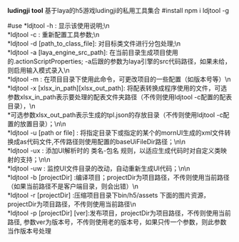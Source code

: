 **ludingji tool**
	基于laya的h5游戏ludingji的私用工具集合
#install
	npm i ldjtool -g

#use
	*ldjtool -h : 显示该使用说明;\n\
    *ldjtool -c : 重新配置工具参数;\n\
    *ldjtool -d [path_to_class_file]: 对目标类文件进行分包处理;\n\
    *ldjtool -a [laya_engine_src_path]: 在当前目录生成项目使用的.actionScriptProperties; -a后跟的参数为laya引擎的src代码路径，如果未给，则启用输入模式录入\n\
    *ldjtool -m : 在项目目录下使用此命令，可更改项目的一些配置（如版本号等）\n\
    *ldjtool -x [xlsx_in_path][xlsx_out_path]: 将配表转换成程序使用的文件，可选参数xlsx_in_path表示要处理的配表文件夹路径（不传则使用ldjtool -c配置的配表目录），\n\
    *可选参数xlsx_out_path表示生成的tpl.json的存放目录（不传则使用ldjtool -c配置的放置目录）；\n\n\
    *ldjtool -u [path or file] : 将指定目录下或指定的某个的mornUI生成的xml文件转换成as代码文件,不传路径则使用配置的baseUiFileDir路径；\n\n\
    *ldjtool -ux : 添加UI解析时的 类名-包名 规则，以适应生成代码时对自定义类映射的支持；\n\n\
    *ldjtool -uw : 监控UI文件目录的改动，自动重新生成UI代码；\n\n\
    *ldjtool -b [projectDir] :编译项目；projectDir为项目路径，不传则使用当前路径（如果当前路径不是客户端目录，则会出错）\n\
    *ldjtool -r [projectDir] :压缩项目目录下bin/h5/assets 下面的图片资源，projectDir为项目路径，不传则使用当前路径\n\
    *ldjtool -p [projectDir] [ver]:发布项目，projectDir为项目路径，不传则使用当前路径, 参数ver为版本号，不传则使用老的版本号，如果只传一个参数，则此参数当作版本号处理